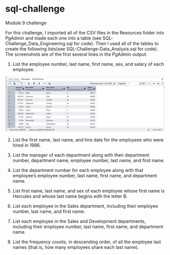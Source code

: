# sql-challenge
Module 9 challenge

For this challenge, I imported all of the CSV files in the Resources folder into PgAdmin and made each one into a table (see SQL-Challenge_Data_Engineering.sql for code). Then I used all of the tables to create the following lists(see SQL-Challenge-Data_Analysis.sql for code). The screenshots are of the first several lines in the PgAdmin output:

1. List the employee number, last name, first name, sex, and salary of each employee.

![alt text](<Images/SQL List 1.png>)

2. List the first name, last name, and hire date for the employees who were hired in 1986.


3. List the manager of each department along with their department number, department name, employee number, last name, and first name.


4. List the department number for each employee along with that employee’s employee number, last name, first name, and department name.


5. List first name, last name, and sex of each employee whose first name is Hercules and whose last name begins with the letter B.


6. List each employee in the Sales department, including their employee number, last name, and first name.


7. List each employee in the Sales and Development departments, including their employee number, last name, first name, and department name.


8. List the frequency counts, in descending order, of all the employee last names (that is, how many employees share each last name).